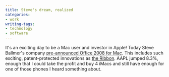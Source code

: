 ```yaml
---
title: Steve's dream, realized
categories:
- work
writing-tags:
- technology
- software
---
```


It's an exciting day to be a Mac user and investor in Apple!  Today Steve Ballmer's company [pre-announced Office 2008 for Mac][1].  This includes such exciting, patent-protected innovations as [the Ribbon][2].  AAPL jumped 8.3%, enough that I could take the profit and buy 4 iMacs and still have enough for one of those phones I heard something about.

   [1]: http://www.microsoft.com/presspass/press/2007/jan07/01-09MacworldPR.mspx
   [2]: http://en.wikipedia.org/wiki/Microsoft_Office_2007#The_Ribbon
